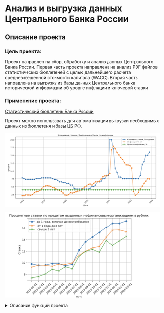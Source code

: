 # Анализ и выгрузка данных Центрального Банка России

## Описание проекта


### Цель проекта:
Проект направлен на сбор, обработку и анализ данных Центрального Банка России. 
Первая часть проекта направлена на анализ PDF файлов статистических бюллетеней с целью дальнейшего расчета средневзвешенной стоимости капитала (WACC). 
Вторая часть направлена на выгрузку из базы данных Центрального банка исторической информации об уровне инфляции и ключевой ставки

### Применение проекта:
[Статистический бюллетень Банка России](https://www.cbr.ru/statistics/bbs/)

Проект можно использовать для автоматизации выгрузки необходимых данных из бюллетеня и базы ЦБ РФ.

![alt text](https://github.com/Denis1gn/portfolio/blob/main/CBR_parsing/key_inflation_plot.png)

![alt text](https://github.com/Denis1gn/portfolio/blob/main/CBR_parsing/rates_plot.png)

<details>
  <summary>Описание функций проекта</summary>

## Функции для поиска и извлечения таблиц из PDF файлов Статистических бюллетеней
    
### __`find_specific_links`__

Находит ссылки на банковские бюллетени на веб-странице Центрального Банка России (ЦБР).

**Параметры:**
- `url` (str): URL веб-страницы ЦБР, с которой необходимо извлечь ссылки на бюллетени.

**Возвращает:**
- `list`: Список строк, где каждая строка - это полный URL для скачивания конкретного бюллетеня.

### __`download_files`__

Загружает последние n банковских бюллетеней из списка предоставленных ссылок.

**Параметры:**
- `links` (list): Список URL-ссылок на банковские бюллетени, которые необходимо скачать.
- `num_files` (int, по умолчанию 4): Количество файлов, которые нужно скачать.

**Возвращает:**
- Ничего не возвращает. Скачивает файлы и сохраняет их в локальную директорию `downloaded_files`. 

**Примечание:**
Функция проверяет, существует ли уже файл, и если да, то пропускает его скачивание.

### __`find_page_with_phrase`__

Ищет страницу в PDF файле, содержащую заданную фразу.

**Параметры:**
- `file_path` (str): Путь к PDF файлу.
- `pattern` (re.Pattern): Регулярное выражение для поиска фразы.
- `start_page` (int, по умолчанию 88): Начальная страница для поиска.
- `end_page` (int, по умолчанию 105): Конечная страница для поиска.

**Возвращает:**
- `int`: Номер страницы, на которой найдена фраза, или `None`, если фраза не найдена.

### __`extract_table_from_page`__

Извлекает таблицу из указанной страницы PDF файла и обрабатывает данные.

**Параметры:**
- `file_path` (str): Путь к PDF файлу.
- `page_number` (int): Номер страницы, с которой нужно извлечь таблицу.

**Возвращает:**
- `DataFrame`: Обработанная таблица pandas DataFrame, где индексы - это даты в формате "ГГГГ-ММ-01", а значения - процентные ставки, преобразованные в числовой формат.

## Функции для поиска и загрузки данных Центрального банка

### __`load_cbr_data`__

Загружает данные с сайта Центрального Банка России.

**Параметры:**
- `data_type` (str): Тип данных для загрузки (Полученный regular_name из функции scrape_cbr_data).
- `start_date` (str): Начальная дата в формате 'dd.mm.yyyy'.
- `end_date` (str): Конечная дата в формате 'dd.mm.yyyy'.

**Возвращает:**
- `DataFrame`: Таблица pandas DataFrame с загруженными данными.

### __`convert_date`__

Преобразует строку с датой в формат "ГГГГ-ММ-ДД" с использованием регулярных выражений.

**Параметры:**
- `date_str` (str): Строка, содержащая дату в формате "ММ.ГГГГ" или аномальные записи в формате "ММ.ГГГ".

**Описание:**
1. **Стандартное преобразование**: 
    - Если дата соответствует формату "ММ.ГГГГ", извлекаются месяц и год, и возвращается дата в формате "ГГГГ-ММ-01".
2. **Преобразование аномальных записей**: 
    - Если дата соответствует формату "ММ.ГГГ", извлекаются месяц и год, к году добавляется недостающая цифра "2", и возвращается дата в формате "2020-ММ-01".
3. **Возврат исходной строки**: 
    - Если строка не соответствует ни одному из форматов, возвращается исходная строка.

**Возвращает:**
- `str`: Строка даты в формате "ГГГГ-ММ-01" или исходная строка, если она не соответствует ожидаемым форматам.

